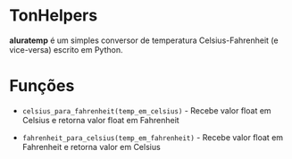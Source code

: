 # TonHelpers

**aluratemp** é um simples conversor de temperatura
Celsius-Fahrenheit (e vice-versa) escrito em Python.

# Funções

* `celsius_para_fahrenheit(temp_em_celsius)` - Recebe valor float em Celsius e
retorna valor float em Fahrenheit

* `fahrenheit_para_celsius(temp_em_fahrenheit)` - Recebe valor float em Fahrenheit
e retorna valor em Celsius